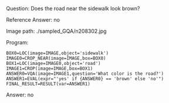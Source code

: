 Question: Does the road near the sidewalk look brown?

Reference Answer: no

Image path: ./sampled_GQA/n208302.jpg

Program:

```
BOX0=LOC(image=IMAGE,object='sidewalk')
IMAGE0=CROP_NEAR(image=IMAGE,box=BOX0)
BOX1=LOC(image=IMAGE0,object='road')
IMAGE1=CROP(image=IMAGE,box=BOX1)
ANSWER0=VQA(image=IMAGE1,question='What color is the road?')
ANSWER1=EVAL(expr="'yes' if {ANSWER0} == 'brown' else 'no'")
FINAL_RESULT=RESULT(var=ANSWER1)
```
Answer: no

